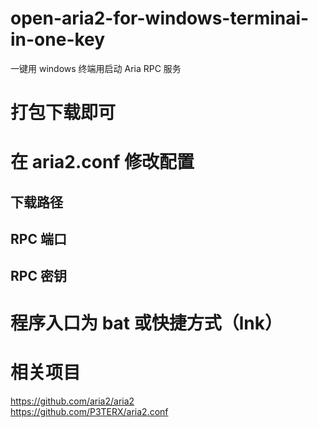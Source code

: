# open-aria2-for-windows-terminai-in-one-key

一键用 windows 终端用启动 Aria RPC 服务

# 打包下载即可

# 在 **aria2.conf** 修改配置

## 下载路径

## RPC 端口

## RPC 密钥

# 程序入口为 bat 或快捷方式（lnk）

# 相关项目
https://github.com/aria2/aria2  
https://github.com/P3TERX/aria2.conf

